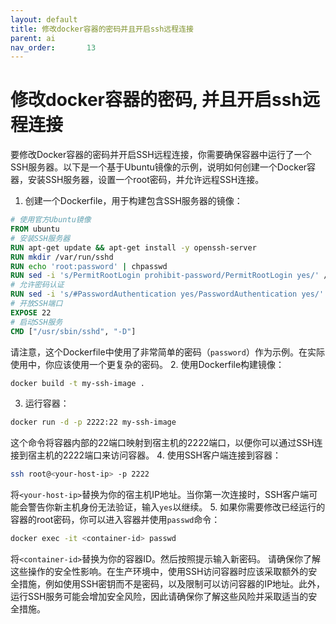 ```yaml
---
layout: default
title: 修改docker容器的密码并且开启ssh远程连接
parent: ai
nav_order:       13
---
```


# 修改docker容器的密码, 并且开启ssh远程连接

要修改Docker容器的密码并开启SSH远程连接，你需要确保容器中运行了一个SSH服务器。以下是一个基于Ubuntu镜像的示例，说明如何创建一个Docker容器，安装SSH服务器，设置一个root密码，并允许远程SSH连接。

1. 创建一个Dockerfile，用于构建包含SSH服务器的镜像：

```Dockerfile
# 使用官方Ubuntu镜像
FROM ubuntu
# 安装SSH服务器
RUN apt-get update && apt-get install -y openssh-server
RUN mkdir /var/run/sshd
RUN echo 'root:password' | chpasswd
RUN sed -i 's/PermitRootLogin prohibit-password/PermitRootLogin yes/' /etc/ssh/sshd_config
# 允许密码认证
RUN sed -i 's/#PasswordAuthentication yes/PasswordAuthentication yes/' /etc/ssh/sshd_config
# 开放SSH端口
EXPOSE 22
# 启动SSH服务
CMD ["/usr/sbin/sshd", "-D"]
```

请注意，这个Dockerfile中使用了非常简单的密码（`password`）作为示例。在实际使用中，你应该使用一个更复杂的密码。
2. 使用Dockerfile构建镜像：

```bash
docker build -t my-ssh-image .
```

3. 运行容器：

```bash
docker run -d -p 2222:22 my-ssh-image
```

这个命令将容器内部的22端口映射到宿主机的2222端口，以便你可以通过SSH连接到宿主机的2222端口来访问容器。
4. 使用SSH客户端连接到容器：

```bash
ssh root@<your-host-ip> -p 2222
```

将`<your-host-ip>`替换为你的宿主机IP地址。当你第一次连接时，SSH客户端可能会警告你新主机身份无法验证，输入`yes`以继续。
5. 如果你需要修改已经运行的容器的root密码，你可以进入容器并使用`passwd`命令：

```bash
docker exec -it <container-id> passwd
```

将`<container-id>`替换为你的容器ID。然后按照提示输入新密码。
请确保你了解这些操作的安全性影响。在生产环境中，使用SSH访问容器时应该采取额外的安全措施，例如使用SSH密钥而不是密码，以及限制可以访问容器的IP地址。此外，运行SSH服务可能会增加安全风险，因此请确保你了解这些风险并采取适当的安全措施。
